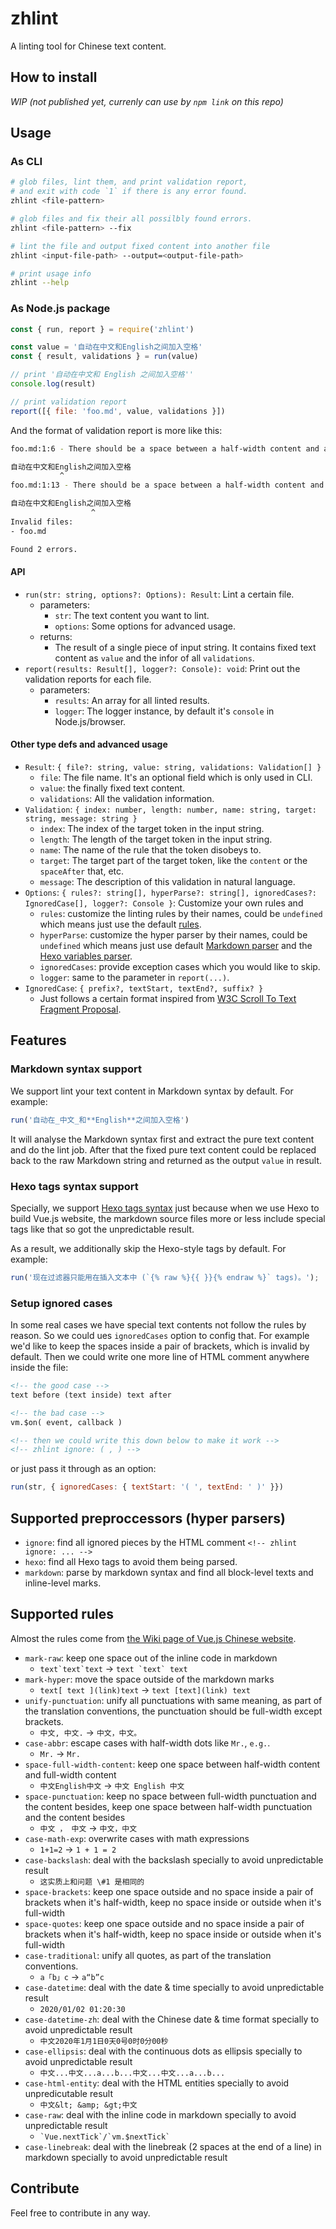 # zhlint

A linting tool for Chinese text content.

## How to install

_WIP (not published yet, currenly can use by `npm link` on this repo)_

## Usage

### As CLI

```bash
# glob files, lint them, and print validation report,
# and exit with code `1` if there is any error found. 
zhlint <file-pattern>

# glob files and fix their all possilbly found errors.
zhlint <file-pattern> --fix

# lint the file and output fixed content into another file
zhlint <input-file-path> --output=<output-file-path>

# print usage info
zhlint --help
```

### As Node.js package

```js
const { run, report } = require('zhlint')

const value = '自动在中文和English之间加入空格'
const { result, validations } = run(value)

// print '自动在中文和 English 之间加入空格''
console.log(result)

// print validation report
report([{ file: 'foo.md', value, validations }])
```

And the format of validation report is more like this:

```bash
foo.md:1:6 - There should be a space between a half-width content and a full-width content

自动在中文和English之间加入空格
           ^
foo.md:1:13 - There should be a space between a half-width content and a full-width content

自动在中文和English之间加入空格
                  ^
Invalid files:
- foo.md

Found 2 errors.
```

#### API

- `run(str: string, options?: Options): Result`: Lint a certain file.
    - parameters:
        - `str`: The text content you want to lint.
        - `options`: Some options for advanced usage.
    - returns:
        - The result of a single piece of input string. It contains fixed text content as `value` and the infor of all `validations`.
- `report(results: Result[], logger?: Console): void`: Print out the validation reports for each file.
    - parameters:
        - `results`: An array for all linted results.
        - `logger`: The logger instance, by default it's `console` in Node.js/browser.

#### Other type defs and advanced usage

- `Result`: `{ file?: string, value: string, validations: Validation[] }`
    - `file`: The file name. It's an optional field which is only used in CLI.
    - `value`: the finally fixed text content.
    - `validations`: All the validation information.
- `Validation`: `{ index: number, length: number, name: string, target: string, message: string }`
  - `index`: The index of the target token in the input string.
  - `length`: The length of the target token in the input string.
  - `name`: The name of the rule that the token disobeys to.
  - `target`: The target part of the target token, like the `content` or the `spaceAfter` that, etc.
  - `message`: The description of this validation in natural language.
- `Options`: `{ rules?: string[], hyperParse?: string[], ignoredCases?: IgnoredCase[], logger?: Console }`: Customize your own rules and 
    - `rules`: customize the linting rules by their names, could be `undefined` which means just use the default [rules](./src/rules).
    - `hyperParse`: customize the hyper parser by their names, could be `undefined` which means just use default [Markdown parser](./src/parsers) and the [Hexo variables parser](./src/parsers).
    - `ignoredCases`: provide exception cases which you would like to skip.
    - `logger`: same to the parameter in `report(...)`.
- `IgnoredCase`: `{ prefix?, textStart, textEnd?, suffix? }`
    - Just follows a certain format inspired from [W3C Scroll To Text Fragment Proposal](https://github.com/WICG/ScrollToTextFragment).

## Features

### Markdown syntax support

We support lint your text content in Markdown syntax by default. For example:

```js
run('自动在_中文_和**English**之间加入空格')
```

It will analyse the Markdown syntax first and extract the pure text content and do the lint job. After that the fixed pure text content could be replaced back to the raw Markdown string and returned as the output `value` in result.

### Hexo tags syntax support

Specially, we support [Hexo tags syntax](https://hexo.io/docs/tag-plugins) just because when we use Hexo to build Vue.js website, the markdown source files more or less include special tags like that so got the unpredictable result.

As a result, we additionally skip the Hexo-style tags by default. For example:

```js
run('现在过滤器只能用在插入文本中 (`{% raw %}{{ }}{% endraw %}` tags)。');
``` 

### Setup ignored cases

In some real cases we have special text contents not follow the rules by reason. So we could ues `ignoredCases` option to config that. For example we'd like to keep the spaces inside a pair of brackets, which is invalid by default. Then we could write one more line of HTML comment anywhere inside the file:

```md
<!-- the good case -->
text before (text inside) text after

<!-- the bad case -->
vm.$on( event, callback )

<!-- then we could write this down below to make it work -->
<!-- zhlint ignore: ( , ) -->
```

or just pass it through as an option:

```js
run(str, { ignoredCases: { textStart: '( ', textEnd: ' )' }})
```

## Supported preproccessors (hyper parsers)

- `ignore`: find all ignored pieces by the HTML comment `<!-- zhlint ignore: ... -->`
- `hexo`: find all Hexo tags to avoid them being parsed.
- `markdown`: parse by markdown syntax and find all block-level texts and inline-level marks.

## Supported rules

Almost the rules come from [the Wiki page of Vue.js Chinese website](https://github.com/vuejs/cn.vuejs.org/wiki).

- `mark-raw`: keep one space out of the inline code in markdown
    - ``text`text`text`` -> ``text `text` text``
- `mark-hyper`: move the space outside of the markdown marks
    - `text[ text ](link)text` -> `text [text](link) text`
- `unify-punctuation`: unify all punctuations with same meaning, as part of the translation conventions, the punctuation should be full-width except brackets.
    - `中文, 中文.` -> `中文，中文。`
- `case-abbr`: escape cases with half-width dots like `Mr.`, `e.g.`.
    - `Mr.` -> `Mr.`
- `space-full-width-content`: keep one space between half-width content and full-width content
    - `中文English中文` -> `中文 English 中文`
- `space-punctuation`: keep no space between full-width punctuation and the content besides, keep one space between half-width punctuation and the content besides
    - `中文 ， 中文` -> `中文，中文`
- `case-math-exp`: overwrite cases with math expressions
    - `1+1=2` -> `1 + 1 = 2`
- `case-backslash`: deal with the backslash specially to avoid unpredictable result
    - `这实质上和问题 \#1 是相同的`
- `space-brackets`: keep one space outside and no space inside a pair of brackets when it's half-width, keep no space inside or outside when it's full-width
- `space-quotes`: keep one space outside and no space inside a pair of brackets when it's half-width, keep no space inside or outside when it's full-width
- `case-traditional`: unify all quotes, as part of the translation conventions.
    - `a「b」c` -> `a“b”c`
- `case-datetime`: deal with the date & time specially to avoid unpredictable result
    - `2020/01/02 01:20:30`
- `case-datetime-zh`: deal with the Chinese date & time format specially to avoid unpredictable result
    - `中文2020年1月1日0天0号0时0分00秒`
- `case-ellipsis`: deal with the continuous dots as ellipsis specially to avoid unpredictable result
    - `中文...中文...a...b...中文...中文...a...b...`
- `case-html-entity`: deal with the HTML entities specially to avoid unpredicutable result
    - `中文&lt; &amp; &gt;中文`
- `case-raw`: deal with the inline code in markdown specially to avoid unpredictable result
    - `` `Vue.nextTick`/`vm.$nextTick` ``
- `case-linebreak`: deal with the linebreak (2 spaces at the end of a line) in markdown specially to avoid unpredictable result

## Contribute

Feel free to contribute in any way.
